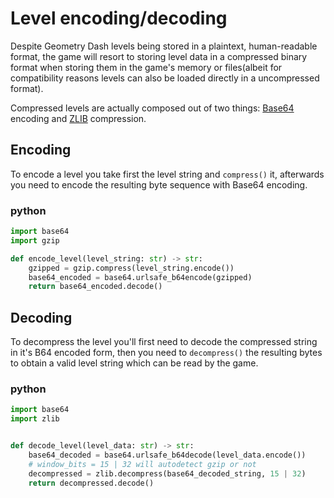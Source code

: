 # Level encoding/decoding
Despite Geometry Dash levels being stored in a plaintext, human-readable format, the game will resort to storing level data in a compressed binary format when storing them in the game's memory or files(albeit for compatibility reasons levels can also be loaded directly in a uncompressed format).

Compressed levels are actually composed out of two things: [Base64](topics/encryption/base64) encoding and [ZLIB](https://zlib.net) compression.

## Encoding
To encode a level you take first the level string and `compress()` it, afterwards you need to encode the resulting byte sequence with Base64 encoding.

<!-- tabs:start -->

### **python**

```py
import base64
import gzip

def encode_level(level_string: str) -> str:
    gzipped = gzip.compress(level_string.encode())
    base64_encoded = base64.urlsafe_b64encode(gzipped)
    return base64_encoded.decode()
```

<!-- tabs:end -->

## Decoding
To decompress the level you'll first need to decode the compressed string in it's B64 encoded form, then you need to `decompress()` the resulting bytes to obtain a valid level string which can be read by the game.

<!-- tabs:start -->

### **python**

```py
import base64
import zlib


def decode_level(level_data: str) -> str:
    base64_decoded = base64.urlsafe_b64decode(level_data.encode())
    # window_bits = 15 | 32 will autodetect gzip or not
    decompressed = zlib.decompress(base64_decoded_string, 15 | 32)
    return decompressed.decode()
```

<!-- tabs:end -->
